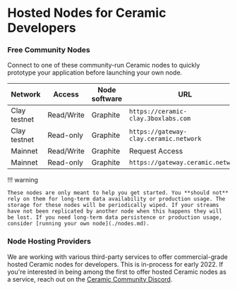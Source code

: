 # Hosted Nodes for Ceramic Developers


### Free Community Nodes
Connect to one of these community-run Ceramic nodes to quickly prototype your application before launching your own node.

| Network | Access      | Node software | URL      | Maintainer |
| ----- | ----------- | ----------- | ----------- | ----------- |
| Clay testnet | Read/Write      | Graphite       | `https://ceramic-clay.3boxlabs.com`      | 3Box Labs       |
| Clay testnet | Read-only   | Graphite        | `https://gateway-clay.ceramic.network`   | 3Box Labs   |
| Mainnet | Read/Write   | Graphite        | Request Access   | 3Box Labs        |
| Mainnet | Read-only   | Graphite        | `https://gateway.ceramic.network`   | 3Box Labs        |

!!! warning

    These nodes are only meant to help you get started. You **should not** rely on them for long-term data availability or production usage. The storage for these nodes will be periodically wiped. If your streams have not been replicated by another node when this happens they will be lost. If you need long-term data persistence or production usage, consider [running your own node](./nodes.md).

### Node Hosting Providers

We are working with various third-party services to offer commercial-grade hosted Ceramic nodes for developers. This is in-process for early 2022. If you're interested in being among the first to offer hosted Ceramic nodes as a service, reach out on the [Ceramic Community Discord]().